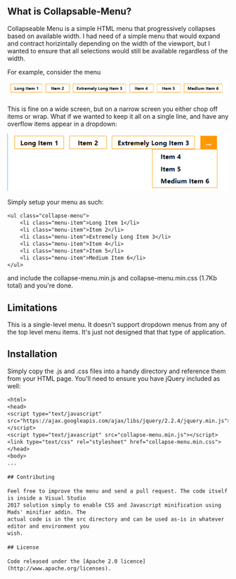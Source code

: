 ## What is Collapsable-Menu? 

Collapseable Menu is a simple HTML menu that progressively collapses based on available width. I had
need of a simple menu that would expand and contract horizintally depending on the width of the 
viewport, but I wanted to ensure that all selections would still be available regardless of the
width.

For example, consider the menu 

![wide menu](https://github.com/ChrisMaunder/collapsable-menu/raw/master/Images/menu1.PNG "Wide menu")

This is fine on a wide screen, but on a narrow screen you either chop off items or wrap. What if
we wanted to keep it all on a single line, and have any overflow items appear in a dropdown:

![narrow menu](https://github.com/ChrisMaunder/collapsable-menu/raw/master/Images/Menu2.PNG "Narrow menu")

Simply setup your menu as such:

```
<ul class="collapse-menu">
	<li class="menu-item">Long Item 1</li>
	<li class="menu-item">Item 2</li>
	<li class="menu-item">Extremely Long Item 3</li>
	<li class="menu-item">Item 4</li>
	<li class="menu-item">Item 5</li>
	<li class="menu-item">Medium Item 6</li>
</ul>
```

and include the collapse-menu.min.js and collapse-menu.min.css (1.7Kb total) and you're done.

## Limitations

This is a single-level menu. It doesn't support dropdown menus from any of the top level menu items.
It's just not designed that that type of application. 
## Installation

Simply copy the .js and .css files into a handy directory and reference them from your HTML page. 
You'll need to ensure you have jQuery included as well:

```
<html>
<head>
<script type="text/javascript" src="https://ajax.googleapis.com/ajax/libs/jquery/2.2.4/jquery.min.js"></script>
<script type="text/javascript" src="collapse-menu.min.js"></script>
<link type="text/css" rel="stylesheet" href="collapse-menu.min.css">
</head>
<body>
...

## Contributing

Feel free to improve the menu and send a pull request. The code itself is inside a Visual Studio
2017 solution simply to enable CSS and Javascript minification using Mads' minifier addin. The
actual code is in the src directory and can be used as-is in whatever editor and environment you
wish.

## License

Code released under the [Apache 2.0 licence](http://www.apache.org/licenses).